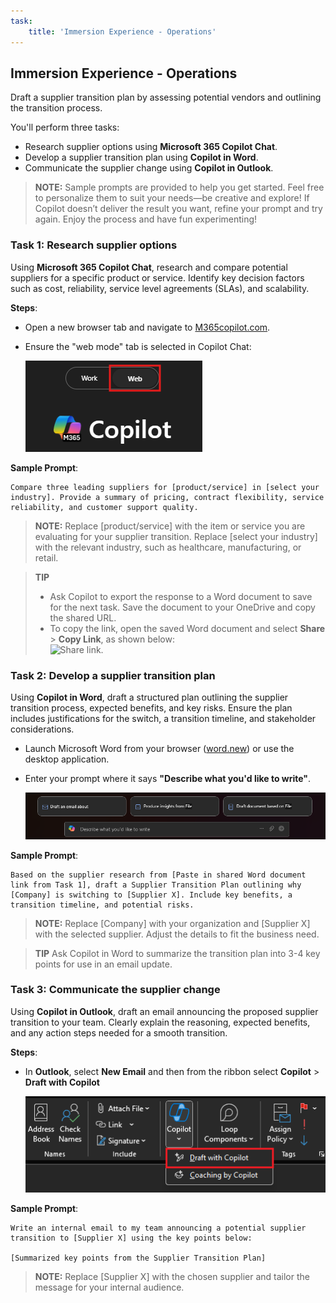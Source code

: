 ```yaml
---
task:
    title: 'Immersion Experience - Operations'
---
```


## Immersion Experience - Operations

Draft a supplier transition plan by assessing potential vendors and outlining the transition process.

You'll perform three tasks:  

- Research supplier options using **Microsoft 365 Copilot Chat**.  
- Develop a supplier transition plan using **Copilot in Word**.  
- Communicate the supplier change using **Copilot in Outlook**.  

> **NOTE:** Sample prompts are provided to help you get started. Feel free to personalize them to suit your needs—be creative and explore! If Copilot doesn’t deliver the result you want, refine your prompt and try again. Enjoy the process and have fun experimenting!  

### Task 1: Research supplier options  

Using **Microsoft 365 Copilot Chat**, research and compare potential suppliers for a specific product or service. Identify key decision factors such as cost, reliability, service level agreements (SLAs), and scalability.  

**Steps**:

- Open a new browser tab and navigate to [M365copilot.com](https://m365copilot.com/).
- Ensure the "web mode" tab is selected in Copilot Chat:

    ![screenshot showing web mode tab.](../Prompts/Media/web-mode.png)

**Sample Prompt**:

```text
Compare three leading suppliers for [product/service] in [select your industry]. Provide a summary of pricing, contract flexibility, service reliability, and customer support quality.
```

> **NOTE:** Replace [product/service] with the item or service you are evaluating for your supplier transition. Replace [select your industry] with the relevant industry, such as healthcare, manufacturing, or retail.  

> **TIP**  
>
> - Ask Copilot to export the response to a Word document to save for the next task. Save the document to your OneDrive and copy the shared URL.
> - To copy the link, open the saved Word document and select **Share** > **Copy Link**, as shown below:  
> ![Share link.](../Demos/Media/share-menu-with-copy-link-9fd1c60a.png)

### Task 2: Develop a supplier transition plan  

Using **Copilot in Word**, draft a structured plan outlining the supplier transition process, expected benefits, and key risks. Ensure the plan includes justifications for the switch, a transition timeline, and stakeholder considerations.  

- Launch Microsoft Word from your browser ([word.new](https://word.new)) or use the desktop application.
- Enter your prompt where it says **"Describe what you'd like to write"**.

    ![screenshot showing Copilot in Word.](../Prompts/Media/draft-with-copilot.png)

**Sample Prompt**:

```text
Based on the supplier research from [Paste in shared Word document link from Task 1], draft a Supplier Transition Plan outlining why [Company] is switching to [Supplier X]. Include key benefits, a transition timeline, and potential risks.
```

> **NOTE:** Replace [Company] with your organization and [Supplier X] with the selected supplier. Adjust the details to fit the business need.

> **TIP** Ask Copilot in Word to summarize the transition plan into 3-4 key points for use in an email update.

### Task 3: Communicate the supplier change  

Using **Copilot in Outlook**, draft an email announcing the proposed supplier transition to your team. Clearly explain the reasoning, expected benefits, and any action steps needed for a smooth transition.  

**Steps**:

- In **Outlook**, select **New Email** and then  from the ribbon select **Copilot** > **Draft with Copilot**

    ![screenshot showing Copilot in Outlook.](../Prompts/Media/copilot-outlook-desktop.png)

**Sample Prompt**:

```text
Write an internal email to my team announcing a potential supplier transition to [Supplier X] using the key points below:

[Summarized key points from the Supplier Transition Plan]
```

> **NOTE:** Replace [Supplier X] with the chosen supplier and tailor the message for your internal audience.
